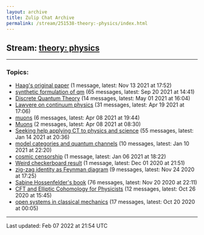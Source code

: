 ```yaml
---
layout: archive
title: Zulip Chat Archive
permalink: /stream/251538-theory:-physics/index.html
---
```


## Stream: [theory: physics](https://mattecapu.github.io/ct-zulip-archive/stream/251538-theory:-physics/index.html)
---

### Topics:

* [Haag's original paper](topic/Haag's.20original.20paper.html) (1 message, latest: Nov 13 2021 at 17:52)
* [synthetic formulation of qm](topic/synthetic.20formulation.20of.20qm.html) (65 messages, latest: Sep 20 2021 at 14:41)
* [Discrete Quantum Theory](topic/Discrete.20Quantum.20Theory.html) (14 messages, latest: May 01 2021 at 16:04)
* [Lawvere on continuum physics](topic/Lawvere.20on.20continuum.20physics.html) (31 messages, latest: Apr 19 2021 at 17:06)
* [muons](topic/muons.html) (6 messages, latest: Apr 08 2021 at 19:44)
* [Muons](topic/Muons.html) (2 messages, latest: Apr 08 2021 at 08:30)
* [Seeking help applying CT to physics and science](topic/Seeking.20help.20applying.20CT.20to.20physics.20and.20science.html) (55 messages, latest: Jan 14 2021 at 20:36)
* [model categories and quantum channels](topic/model.20categories.20and.20quantum.20channels.html) (10 messages, latest: Jan 10 2021 at 22:20)
* [cosmic censorship](topic/cosmic.20censorship.html) (1 message, latest: Jan 06 2021 at 18:22)
* [Weird checkerboard result](topic/Weird.20checkerboard.20result.html) (1 message, latest: Dec 01 2020 at 21:51)
* [zig-zag identity as Feynman diagram](topic/zig-zag.20identity.20as.20Feynman.20diagram.html) (9 messages, latest: Nov 24 2020 at 17:25)
* [Sabine Hossenfelder's book](topic/Sabine.20Hossenfelder's.20book.html) (76 messages, latest: Nov 20 2020 at 22:11)
* [CFT and Elliptic Cohomology for Physicists](topic/CFT.20and.20Elliptic.20Cohomology.20for.20Physicists.html) (12 messages, latest: Oct 26 2020 at 15:45)
* [open systems in classical mechanics](topic/open.20systems.20in.20classical.20mechanics.html) (17 messages, latest: Oct 20 2020 at 00:05)

<hr><p>Last updated: Feb 07 2022 at 21:54 UTC</p>
